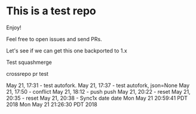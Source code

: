# This is a test repo

Enjoy!

Feel free to open issues and send PRs.

Let's see if we can get this one backported to 1.x

Test squashmerge


crossrepo pr test

May 21, 17:31 - test autofork.
May 21, 17:37 - test autofork, json=None
May 21, 17:50 - conflict
May 21, 18:12 - push push
May 21, 20:22 - reset
May 21, 20:35 - reset
May 21, 20:38 - Sync1x
date
date
Mon May 21 20:59:41 PDT 2018
Mon May 21 21:26:30 PDT 2018
